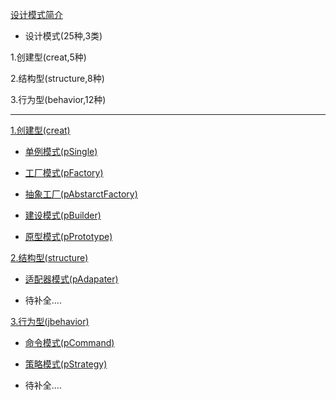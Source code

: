 [设计模式简介][1]

- 设计模式(25种,3类)

 1.创建型(creat,5种)

 2.结构型(structure,8种)

 3.行为型(behavior,12种)

-------
[1.创建型(creat)][2]

 - [单例模式(pSingle)][5]

 - [工厂模式(pFactory)][6]

 - [抽象工厂(pAbstarctFactory)][7]

 - [建设模式(pBuilder)][8]

 - [原型模式(pPrototype)][9]

[2.结构型(structure)][3]

 - [适配器模式(pAdapater)][10]

 - 待补全....

[3.行为型(jbehavior)][4]

 - [命令模式(pCommand)][11]

 - [策略模式(pStrategy)][12]
 
 - 待补全....



[1]:http://www.runoob.com/design-pattern/design-pattern-intro.html

[2]:https://github.com/TimAimee/Pattern/tree/master/src/main/java/com/pattern/creat
[3]:https://github.com/TimAimee/Pattern/tree/master/src/main/java/com/pattern/behavior
[4]:https://github.com/TimAimee/Pattern/tree/master/src/main/java/com/pattern/structure

[5]:https://github.com/TimAimee/Pattern/tree/master/src/main/java/com/pattern/creat/psingle
[6]:https://github.com/TimAimee/Pattern/tree/master/src/main/java/com/pattern/creat/pfactory
[7]:https://github.com/TimAimee/Pattern/tree/master/src/main/java/com/pattern/creat/pfactoryabstracter
[8]:https://github.com/TimAimee/Pattern/tree/master/src/main/java/com/pattern/creat/pbuilder
[9]:https://github.com/TimAimee/Pattern/tree/master/src/main/java/com/pattern/creat/pprototy

[10]:https://github.com/TimAimee/Pattern/tree/master/src/main/java/com/pattern/structure/padapter


[11]:https://github.com/TimAimee/Pattern/tree/master/src/main/java/com/pattern/behavior/pcommand
[12]:https://github.com/TimAimee/Pattern/tree/master/src/main/java/com/pattern/behavior/pstrategy
 